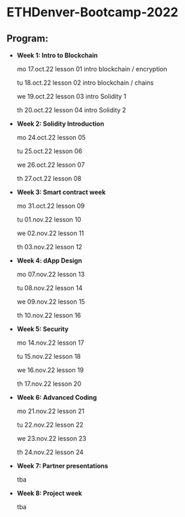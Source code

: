 # ETHDenver-Bootcamp-2022

## Program:

- **Week 1: Intro to Blockchain**

  mo 17.oct.22 lesson 01 intro blockchain / encryption

  tu 18.oct.22 lesson 02 intro blockchain / chains

  we 19.oct.22 lesson 03 intro Solidity 1

  th 20.oct.22 lesson 04 intro Solidity 2

- **Week 2: Solidity Introduction**

  mo 24.oct.22 lesson 05

  tu 25.oct.22 lesson 06

  we 26.oct.22 lesson 07

  th 27.oct.22 lesson 08

- **Week 3: Smart contract week**

  mo 31.oct.22 lesson 09

  tu 01.nov.22 lesson 10

  we 02.nov.22 lesson 11

  th 03.nov.22 lesson 12

- **Week 4: dApp Design**

  mo 07.nov.22 lesson 13

  tu 08.nov.22 lesson 14 

  we 09.nov.22 lesson 15

  th 10.nov.22 lesson 16

- **Week 5: Security**

  mo 14.nov.22 lesson 17

  tu 15.nov.22 lesson 18

  we 16.nov.22 lesson 19

  th 17.nov.22 lesson 20

- **Week 6: Advanced Coding**

  mo 21.nov.22 lesson 21

  tu 22.nov.22 lesson 22

  we 23.nov.22 lesson 23

  th 24.nov.22 lesson 24

- **Week 7: Partner presentations**

  tba

- **Week 8: Project week**

  tba
